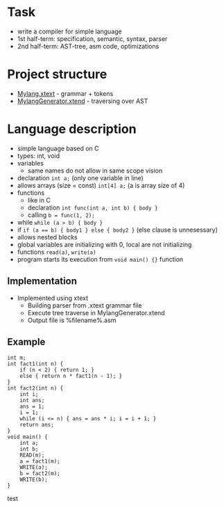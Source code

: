 # Task

* write a compiler for simple language
* 1st half-term: specification, semantic, syntax, parser
* 2nd half-term: AST-tree, asm code, optimizations

# Project structure
* [Mylang.xtext](../master/org.xtext.example.mylang/src/org/xtext/example/Mylang.xtext) - grammar + tokens
* [MylangGenerator.xtend](../master/org.xtext.example.mylang/src/org/xtext/example/generator/MylangGenerator.xtend) - traversing over AST

# Language description
* simple language based on C
* types: int, void
* variables
   * same names do not allow in same scope vision
* declaration 
   `int a;` (only one variable in line)
* allows arrays (size = const)
   `int[4] a;` (a is array size of 4)
* functions 
   * like in C
   * declaration `int func(int a, int b) { body }`
   * calling `b = func(1, 2);`
* while
  `while (a > b) { body }`
* if
  `if (a == b) { body1 } else { body2 }` (else clause is unnesessary)
* allows nested blocks
* global variables are initializing with 0, local are not initializing
* functions `read(a)`, `write(a)`
* program starts its execution from `void main() {}` function

## Implementation

* Implemented using xtext
   * Building parser from .xtext grammar file
   * Execute tree traverse in MylangGenerator.xtend
   * Output file is %filename%.asm 

## Example
```
int m;
int fact1(int n) {
	if (n < 2) { return 1; }
	else { return n * fact1(n - 1); }
}
int fact2(int n) {
	int i;
	int ans;
	ans = 1;
	i = 1;
	while (i <= n) { ans = ans * i; i = i + 1; }
	return ans;
}
void main() {
	int a;
	int b;
	READ(m);
	a = fact1(m);
	WRITE(a);
	b = fact2(m);
	WRITE(b);
}
```
test